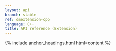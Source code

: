 ```yaml
---
layout: api
branch: stable
ref: dmextension-cpp
language: C++
title: API reference (Extension)
---
```

{% include anchor_headings.html html=content %}